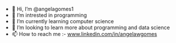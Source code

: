 - 👋 Hi, I’m @angelagomes1
- 👀 I’m intrested in programming
- 🌱 I’m currently learning computer science
- 💞️ I’m looking to learn more about programming and data science
- 📫 How to reach me :- www.linkedin.com/in/angelawgomes

<!---
angelagomes1/angelagomes1 is a ✨ special ✨ repository because its `README.md` (this file) appears on your GitHub profile.
You can click the Preview link to take a look at your changes.
--->
